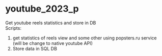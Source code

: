 # youtube_2023_p
Get youtube reels statistics and store in DB<br>
Scripts:
1. get statistics of reels view and some other using popsters.ru service (will be change to native youtube API)
2. Store data in SQL DB
